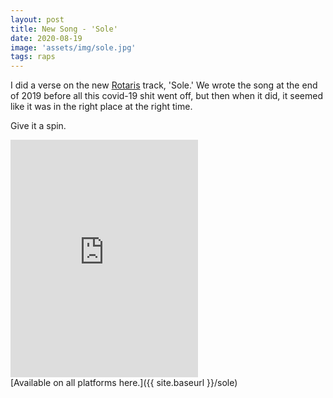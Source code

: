```yaml
---
layout: post
title: New Song - 'Sole'
date: 2020-08-19
image: 'assets/img/sole.jpg'
tags: raps
---
```


I did a verse on the new [Rotaris](https://rotarismusic.com/) track, 'Sole.' We wrote the song at the end of 2019 before all this covid-19 shit went off, but then when it did, it seemed like it was in the right place at the right time.

Give it a spin.

<iframe src="https://open.spotify.com/embed/track/5PMqRA7STmK6XjzzLdzUov" width="300" height="380" frameborder="0" allowtransparency="true" allow="encrypted-media"></iframe>

<br>
[Available on all platforms here.]({{ site.baseurl }}/sole)
